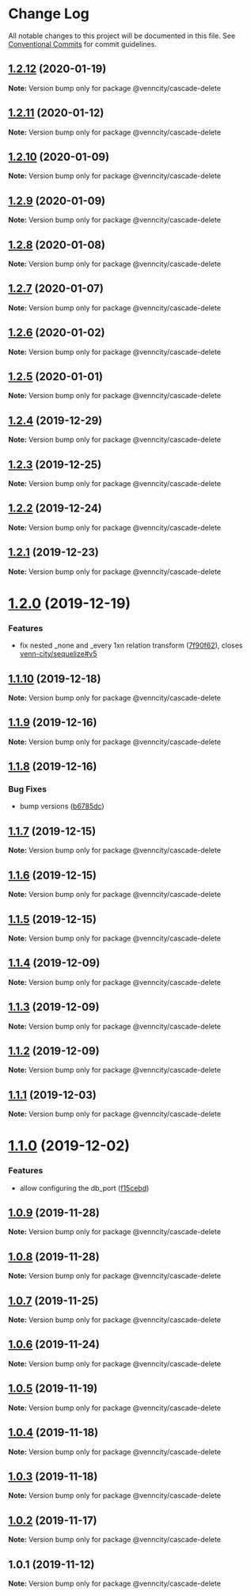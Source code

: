 # Change Log

All notable changes to this project will be documented in this file.
See [Conventional Commits](https://conventionalcommits.org) for commit guidelines.

## [1.2.12](https://github.com/venn-city/graphql-clou/compare/@venncity/cascade-delete@1.2.11...@venncity/cascade-delete@1.2.12) (2020-01-19)

**Note:** Version bump only for package @venncity/cascade-delete





## [1.2.11](https://github.com/venn-city/graphql-clou/compare/@venncity/cascade-delete@1.2.10...@venncity/cascade-delete@1.2.11) (2020-01-12)

**Note:** Version bump only for package @venncity/cascade-delete





## [1.2.10](https://github.com/venn-city/graphql-clou/compare/@venncity/cascade-delete@1.2.9...@venncity/cascade-delete@1.2.10) (2020-01-09)

**Note:** Version bump only for package @venncity/cascade-delete





## [1.2.9](https://github.com/venn-city/graphql-clou/compare/@venncity/cascade-delete@1.2.8...@venncity/cascade-delete@1.2.9) (2020-01-09)

**Note:** Version bump only for package @venncity/cascade-delete





## [1.2.8](https://github.com/venn-city/graphql-clou/compare/@venncity/cascade-delete@1.2.7...@venncity/cascade-delete@1.2.8) (2020-01-08)

**Note:** Version bump only for package @venncity/cascade-delete





## [1.2.7](https://github.com/venn-city/graphql-clou/compare/@venncity/cascade-delete@1.2.6...@venncity/cascade-delete@1.2.7) (2020-01-07)

**Note:** Version bump only for package @venncity/cascade-delete





## [1.2.6](https://github.com/venn-city/graphql-clou/compare/@venncity/cascade-delete@1.2.5...@venncity/cascade-delete@1.2.6) (2020-01-02)

**Note:** Version bump only for package @venncity/cascade-delete





## [1.2.5](https://github.com/venn-city/graphql-clou/compare/@venncity/cascade-delete@1.2.4...@venncity/cascade-delete@1.2.5) (2020-01-01)

**Note:** Version bump only for package @venncity/cascade-delete





## [1.2.4](https://github.com/venn-city/graphql-clou/compare/@venncity/cascade-delete@1.2.3...@venncity/cascade-delete@1.2.4) (2019-12-29)

**Note:** Version bump only for package @venncity/cascade-delete





## [1.2.3](https://github.com/venn-city/graphql-clou/compare/@venncity/cascade-delete@1.2.2...@venncity/cascade-delete@1.2.3) (2019-12-25)

**Note:** Version bump only for package @venncity/cascade-delete





## [1.2.2](https://github.com/venn-city/graphql-clou/compare/@venncity/cascade-delete@1.2.1...@venncity/cascade-delete@1.2.2) (2019-12-24)

**Note:** Version bump only for package @venncity/cascade-delete





## [1.2.1](https://github.com/venn-city/graphql-clou/compare/@venncity/cascade-delete@1.2.0...@venncity/cascade-delete@1.2.1) (2019-12-23)

**Note:** Version bump only for package @venncity/cascade-delete





# [1.2.0](https://github.com/venn-city/graphql-clou/compare/@venncity/cascade-delete@1.1.10...@venncity/cascade-delete@1.2.0) (2019-12-19)


### Features

* fix nested _none and _every 1xn relation transform ([7f90f62](https://github.com/venn-city/graphql-clou/commit/7f90f62caa80e3e590ba4e871819736c136c09e7)), closes [venn-city/sequelize#v5](https://github.com/venn-city/sequelize/issues/v5)





## [1.1.10](https://github.com/venn-city/graphql-clou/compare/@venncity/cascade-delete@1.1.9...@venncity/cascade-delete@1.1.10) (2019-12-18)

**Note:** Version bump only for package @venncity/cascade-delete





## [1.1.9](https://github.com/venn-city/graphql-clou/compare/@venncity/cascade-delete@1.1.8...@venncity/cascade-delete@1.1.9) (2019-12-16)

**Note:** Version bump only for package @venncity/cascade-delete





## [1.1.8](https://github.com/venn-city/graphql-clou/compare/@venncity/cascade-delete@1.1.7...@venncity/cascade-delete@1.1.8) (2019-12-16)


### Bug Fixes

* bump versions ([b6785dc](https://github.com/venn-city/graphql-clou/commit/b6785dc9b12952946cfaebeb8256eb43a4ba99dc))





## [1.1.7](https://github.com/venn-city/graphql-clou/compare/@venncity/cascade-delete@1.1.6...@venncity/cascade-delete@1.1.7) (2019-12-15)

**Note:** Version bump only for package @venncity/cascade-delete





## [1.1.6](https://github.com/venn-city/graphql-clou/compare/@venncity/cascade-delete@1.1.5...@venncity/cascade-delete@1.1.6) (2019-12-15)

**Note:** Version bump only for package @venncity/cascade-delete





## [1.1.5](https://github.com/venn-city/graphql-clou/compare/@venncity/cascade-delete@1.1.4...@venncity/cascade-delete@1.1.5) (2019-12-15)

**Note:** Version bump only for package @venncity/cascade-delete





## [1.1.4](https://github.com/venn-city/graphql-clou/compare/@venncity/cascade-delete@1.1.3...@venncity/cascade-delete@1.1.4) (2019-12-09)

**Note:** Version bump only for package @venncity/cascade-delete





## [1.1.3](https://github.com/venn-city/graphql-clou/compare/@venncity/cascade-delete@1.1.2...@venncity/cascade-delete@1.1.3) (2019-12-09)

**Note:** Version bump only for package @venncity/cascade-delete





## [1.1.2](https://github.com/venn-city/graphql-clou/compare/@venncity/cascade-delete@1.1.1...@venncity/cascade-delete@1.1.2) (2019-12-09)

**Note:** Version bump only for package @venncity/cascade-delete





## [1.1.1](https://github.com/venn-city/graphql-clou/compare/@venncity/cascade-delete@1.1.0...@venncity/cascade-delete@1.1.1) (2019-12-03)

**Note:** Version bump only for package @venncity/cascade-delete





# [1.1.0](https://github.com/venn-city/graphql-clou/compare/@venncity/cascade-delete@1.0.9...@venncity/cascade-delete@1.1.0) (2019-12-02)


### Features

* allow configuring the db_port ([f15cebd](https://github.com/venn-city/graphql-clou/commit/f15cebd047aa32aeab400a08c2ed82cff5b60b1c))





## [1.0.9](https://github.com/venn-city/graphql-clou/compare/@venncity/cascade-delete@1.0.8...@venncity/cascade-delete@1.0.9) (2019-11-28)

**Note:** Version bump only for package @venncity/cascade-delete





## [1.0.8](https://github.com/venn-city/graphql-clou/compare/@venncity/cascade-delete@1.0.7...@venncity/cascade-delete@1.0.8) (2019-11-28)

**Note:** Version bump only for package @venncity/cascade-delete





## [1.0.7](https://github.com/venn-city/graphql-clou/compare/@venncity/cascade-delete@1.0.6...@venncity/cascade-delete@1.0.7) (2019-11-25)

**Note:** Version bump only for package @venncity/cascade-delete





## [1.0.6](https://github.com/venn-city/graphql-clou/compare/@venncity/cascade-delete@1.0.5...@venncity/cascade-delete@1.0.6) (2019-11-24)

**Note:** Version bump only for package @venncity/cascade-delete





## [1.0.5](https://github.com/venn-city/graphql-clou/compare/@venncity/cascade-delete@1.0.4...@venncity/cascade-delete@1.0.5) (2019-11-19)

**Note:** Version bump only for package @venncity/cascade-delete





## [1.0.4](https://github.com/venn-city/graphql-clou/compare/@venncity/cascade-delete@1.0.3...@venncity/cascade-delete@1.0.4) (2019-11-18)

**Note:** Version bump only for package @venncity/cascade-delete





## [1.0.3](https://github.com/venn-city/graphql-clou/compare/@venncity/cascade-delete@1.0.2...@venncity/cascade-delete@1.0.3) (2019-11-18)

**Note:** Version bump only for package @venncity/cascade-delete





## [1.0.2](https://github.com/venn-city/graphql-clou/compare/@venncity/cascade-delete@1.0.1...@venncity/cascade-delete@1.0.2) (2019-11-17)

**Note:** Version bump only for package @venncity/cascade-delete





## 1.0.1 (2019-11-12)

**Note:** Version bump only for package @venncity/cascade-delete
